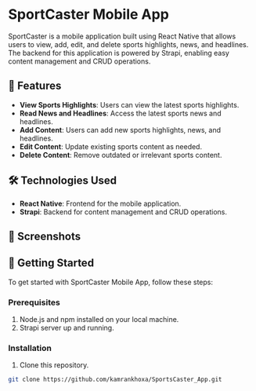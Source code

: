 # SportCaster Mobile App

SportCaster is a mobile application built using React Native that allows users to view, add, edit, and delete sports highlights, news, and headlines. The backend for this application is powered by Strapi, enabling easy content management and CRUD operations.

## 🚀 Features

- **View Sports Highlights**: Users can view the latest sports highlights.
- **Read News and Headlines**: Access the latest sports news and headlines.
- **Add Content**: Users can add new sports highlights, news, and headlines.
- **Edit Content**: Update existing sports content as needed.
- **Delete Content**: Remove outdated or irrelevant sports content.

## 🛠️ Technologies Used

- **React Native**: Frontend for the mobile application.
- **Strapi**: Backend for content management and CRUD operations.

## 📱 Screenshots

<!-- Add screenshots of your app here -->

## 📝 Getting Started

To get started with SportCaster Mobile App, follow these steps:

### Prerequisites

1. Node.js and npm installed on your local machine.
2. Strapi server up and running.

### Installation

1. Clone this repository.

```bash
git clone https://github.com/kamrankhoxa/SportsCaster_App.git
